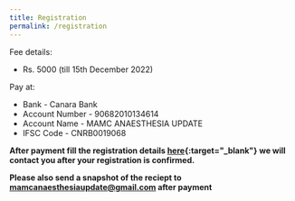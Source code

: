 ```yaml
---
title: Registration
permalink: /registration
---
```



Fee details: 
- Rs. 5000 (till 15th December 2022)

Pay at:
- Bank           - Canara Bank
- Account Number - 90682010134614
- Account Name   - MAMC ANAESTHESIA UPDATE
- IFSC Code      - CNRB0019068

**After payment fill the registration details [here](https://forms.gle/mXw4zrT7fDFMhPtU8){:target="_blank"} we will contact you after your registration is confirmed.**

**Please also send a snapshot of the reciept to [mamcanaesthesiaupdate@gmail.com](mailto:mamcanaesthesiaupdate@gmail.com) after payment**